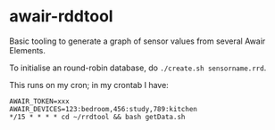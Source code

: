 # awair-rddtool

Basic tooling to generate a graph of sensor values from several Awair Elements.

To initialise an round-robin database, do `./create.sh sensorname.rrd`.

This runs on my cron; in my crontab I have:

```cron
AWAIR_TOKEN=xxx
AWAIR_DEVICES=123:bedroom,456:study,789:kitchen
*/15 * * * * cd ~/rrdtool && bash getData.sh
```
